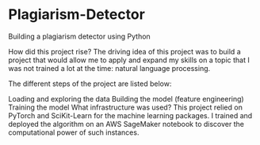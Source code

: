 # Plagiarism-Detector

Building a plagiarism detector using Python

How did this project rise?
The driving idea of this project was to build a project that would allow me to apply and expand my skills on a topic that I was not trained a lot at the time: natural language processing.

The different steps of the project are listed below:

Loading and exploring the data
Building the model (feature engineering)
Training the model
What infrastructure was used?
This project relied on PyTorch and SciKit-Learn for the machine learning packages. I trained and deployed the algorithm on an AWS SageMaker notebook to discover the computational power of such instances.
